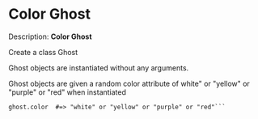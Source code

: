 # Color Ghost
Description:
**Color Ghost**

Create a class Ghost

Ghost objects are instantiated without any arguments.

Ghost objects are given a random color attribute of white" or "yellow" or "purple" or "red" when instantiated

```ghost = Ghost()
ghost.color  #=> "white" or "yellow" or "purple" or "red"```